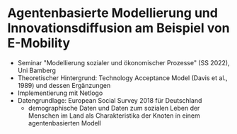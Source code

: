 # Agentenbasierte Modellierung und Innovationsdiffusion am Beispiel von E-Mobility
+ Seminar "Modellierung sozialer und ökonomischer Prozesse" (SS 2022), Uni Bamberg
+ Theoretischer Hintergrund: Technology Acceptance Model (Davis et al., 1989) und dessen Ergänzungen
+ Implementierung mit Netlogo
+ Datengrundlage: European Social Survey 2018 für Deutschland
  + demographische Daten und Daten zum sozialen Leben der Menschen im Land als Charakteristika der Knoten in einem agentenbasierten Modell
